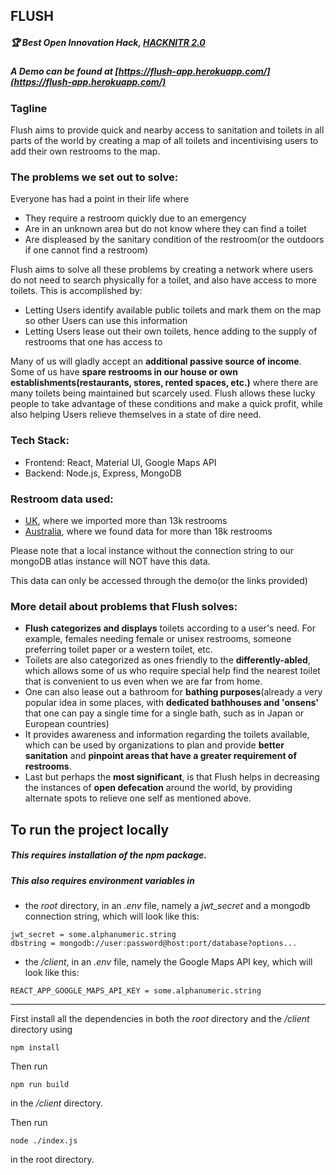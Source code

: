## FLUSH
##### 🏆 Best Open Innovation Hack, [HACKNITR 2.0](https://hacknitr2.devfolio.co/submissions?show_winners=true)


##### A Demo can be found at [https://flush-app.herokuapp.com/](https://flush-app.herokuapp.com/)

### Tagline
Flush aims to provide quick and nearby access to sanitation and toilets in all parts of the world by creating a map of all toilets and incentivising users to add their own restrooms to the map.
### The problems we set out to solve:
Everyone has had a point in their life where
- They require a restroom quickly due to an emergency
- Are in an unknown area but do not know where they can find a toilet
- Are displeased by the sanitary condition of the restroom(or the outdoors if one cannot find a restroom)

Flush aims to solve all these problems by creating a network where users do not need to search physically for a toilet, and also have access to more toilets. This is accomplished by:
- Letting Users identify available public toilets and mark them on the map so other Users can use this information
- Letting Users lease out their own toilets, hence adding to the supply of restrooms that one has access to

Many of us will gladly accept an **additional passive source of income**. Some of us have **spare restrooms in our house or own establishments(restaurants, stores, rented spaces, etc.)** where there are many toilets being maintained but scarcely used. Flush allows these lucky people to take advantage of these conditions and make a quick profit, while also helping Users relieve themselves in a state of dire need.

### Tech Stack:
- Frontend: React, Material UI, Google Maps API
- Backend: Node.js, Express, MongoDB
### Restroom data used:
- [UK](https://www.toiletmap.org.uk/about), where we imported more than 13k restrooms
- [Australia](https://data.gov.au/data/dataset/national-public-toilet-map), where we found data for more than 18k restrooms

Please note that a local instance without the connection string to our mongoDB atlas instance will NOT have this data. 

This data can only be accessed through the demo(or the links provided)


### More detail about problems that Flush solves:
- **Flush categorizes and displays** toilets according to a user's need. For example, females needing female or unisex restrooms, someone preferring toilet paper or a western toilet, etc.
- Toilets are also categorized as ones friendly to the **differently-abled**, which allows some of us who require special help find the nearest toilet that is convenient to us even when we are far from home.
- One can also lease out a bathroom for **bathing purposes**(already a very popular idea in some places, with **dedicated bathhouses and 'onsens'** that one can pay a single time for a single bath, such as in Japan or European countries)
- It provides awareness and information regarding the toilets available, which can be used by organizations to plan and provide **better sanitation** and **pinpoint areas that have a greater requirement of restrooms**.  
- Last but perhaps the **most significant**, is that Flush helps in decreasing the instances of **open defecation** around the world, by providing alternate spots to relieve one self as mentioned above.


## To run the project locally
##### This requires installation of the npm package. 

##### This also requires environment variables in
 - the *root* directory, in an *.env* file, namely a *jwt_secret* and a mongodb connection string, which will look like this: 
  
 ```
 jwt_secret = some.alphanumeric.string 
 dbstring = mongodb://user:password@host:port/database?options...
 ```
  - the */client*, in an *.env* file, namely the Google Maps API key, which will look like this:
```
REACT_APP_GOOGLE_MAPS_API_KEY = some.alphanumeric.string
```
_______________


First install all the dependencies in both the *root* directory and the */client* directory using 
```
npm install
```
Then run 
```
npm run build
```
in the */client* directory.

Then run
```
node ./index.js
```
in the root directory. 

 

